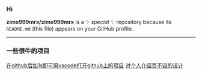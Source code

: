 ### Hi

**zimo999mrx/zimo999mrx** is a ✨ _special_ ✨ repository because its `README.md` (this file) appears on your GitHub profile.

---

### 一些很牛的项目
<a href="https://github.com/conwnet/github1s">在github后加1s即可用vscode打开github上的项目</a>
<a href="https://github.com/abhisheknaiidu/awesome-github-profile-readme#awesome-github-profile-readme-">对个人介绍页不错的设计</a>

